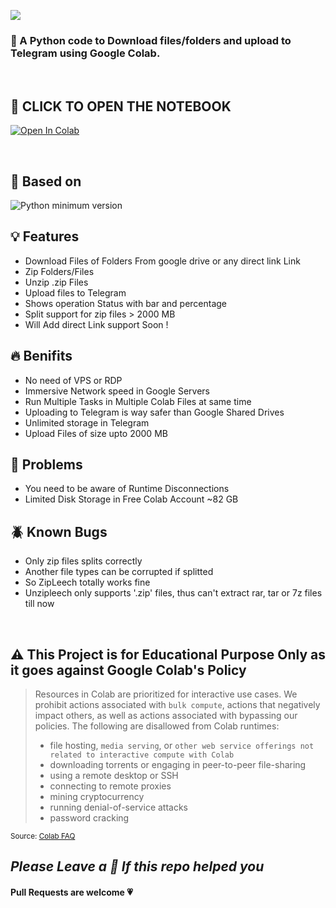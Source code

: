 ![](https://user-images.githubusercontent.com/125879861/226649977-85a941f5-6ffe-45a2-8e09-d9f2b558cb17.png)


### 🐍 A Python code to Download files/folders and upload to Telegram using Google Colab.

<br>

## **📖 CLICK TO OPEN THE NOTEBOOK**

 <a href="https://colab.research.google.com/drive/12hdEqaidRZ8krqj7rpnyDzg1dkKmvdvp?usp=sharing" target="_parent"><img src="https://colab.research.google.com/assets/colab-badge.svg" alt="Open In Colab"/></a>

<br>

## **🔖 Based on**
![Python minimum version](https://img.shields.io/badge/Python-3.0%2B-brightgreen)


## **💡 Features**

 - Download Files of Folders From google drive or any direct link Link
 - Zip Folders/Files
 - Unzip .zip Files
 - Upload files to Telegram
 - Shows operation Status with bar and percentage 
 - Split support for zip files > 2000 MB
 - Will Add direct Link support Soon !

## **🔥 Benifits**

 - No need of VPS or RDP
 - Immersive Network speed in Google Servers
 - Run Multiple Tasks in Multiple Colab Files at same time
 - Uploading to Telegram is way safer than Google Shared Drives
 - Unlimited storage in Telegram
 - Upload Files of size upto 2000 MB

## **🦉 Problems**

 - You need to be aware of Runtime Disconnections
 - Limited Disk Storage in Free Colab Account ~82 GB 
 <!-- - Which Limits the zip process of files size to ~41 GB
 - Have to manually upload config files ( token.pickle, thmb.jpg, etc ) -->

## **🪲 Known Bugs**

 - Only zip files splits correctly 
 - Another file types can be corrupted if splitted
 - So ZipLeech totally works fine
 - Unzipleech only supports '.zip' files, thus can't extract rar, tar or 7z files till now

<br>

## **⚠️ This Project is for Educational Purpose Only as it goes against Google Colab's Policy**

> Resources in Colab are prioritized for interactive use cases. We prohibit actions associated with `bulk compute`, actions that negatively impact others, as well as actions associated with bypassing our policies. The following are disallowed from Colab runtimes:
>- file hosting, `media serving`, or `other web service offerings not related to interactive compute with Colab`
>- downloading torrents or engaging in peer-to-peer file-sharing
>- using a remote desktop or SSH
>- connecting to remote proxies
>- mining cryptocurrency
>- running denial-of-service attacks
>- password cracking

<sub>Source: <a href="https://research.google.com/colaboratory/faq.html">Colab FAQ</a></sub>

## _Please Leave a 🌟 If this repo helped you_

#### Pull Requests are welcome 💗